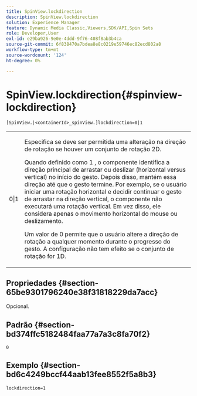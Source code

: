 ```yaml
---
title: SpinView.lockdirection
description: SpinView.lockdirection
solution: Experience Manager
feature: Dynamic Media Classic,Viewers,SDK/API,Spin Sets
role: Developer,User
exl-id: e29ba926-9e0e-4ddd-9f76-408f8ab3b4ca
source-git-commit: 6f838470a7bdea8e8c0219e59746ec82ecd802a8
workflow-type: tm+mt
source-wordcount: '124'
ht-degree: 0%

---
```


# SpinView.lockdirection{#spinview-lockdirection}

`[SpinView.|<containerId>_spinView.]lockdirection=0|1`

<table id="table_18D47E7C6A2D4D68B94225CB621D5F7C"> 
 <tbody> 
  <tr> 
   <td colname="col1"> <p> <span class="codeph"> 0|1 </span> </p> </td> 
   <td colname="col2"> <p> Especifica se deve ser permitida uma alteração na direção de rotação se houver um conjunto de rotação 2D. </p> <p>Quando definido como <span class="codeph"> 1 </span>, o componente identifica a direção principal de arrastar ou deslizar (horizontal versus vertical) no início do gesto. Depois disso, mantém essa direção até que o gesto termine. Por exemplo, se o usuário iniciar uma rotação horizontal e decidir continuar o gesto de arrastar na direção vertical, o componente não executará uma rotação vertical. Em vez disso, ele considera apenas o movimento horizontal do mouse ou deslizamento. </p> <p>Um valor de <span class="codeph"> 0 </span> permite que o usuário altere a direção de rotação a qualquer momento durante o progresso do gesto. A configuração não tem efeito se o conjunto de rotação for 1D. </p> </td> 
  </tr> 
 </tbody> 
</table>

## Propriedades {#section-65be9301796240e38f31818229da7acc}

Opcional.

## Padrão {#section-bd374ffc5182484faa77a7a3c8fa70f2}

`0`

## Exemplo {#section-bd6c4249bccf44aab13fee8552f5a8b3}

`lockdirection=1`
